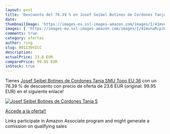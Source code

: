 ```yaml
---
layout: post
title: 'Descuento del 76.39 % en Josef Seibel Botines de Cordones Tanja S'
date: 
thumbnailImage: 'https://images-eu.ssl-images-amazon.com/images/I/41mvnaRcpJL._SL200_.jpg'
images: [ 'https://images-eu.ssl-images-amazon.com/images/I/41mvnaRcpJL._SL200_.jpg' ]
comments: true
category: ofertas
author: ring
slug: B01I30VICC
description:
actualPrice: 23.6 EUR
comparePrice: 99.95 EUR
inStock: true
---
```


Tienes [Josef Seibel Botines de Cordones Tanja SMU Topo EU 36](https://www.amazon.es/dp/B01I30VICC/?tag=tolees-21) con un 76.39 % de descuento con precio de oferta de 23.6 EUR (original: 99.95 EUR) en el siguiente enlace!

[![Josef Seibel Botines de Cordones Tanja S](https://images-eu.ssl-images-amazon.com/images/I/41mvnaRcpJL._SL200_.jpg)](https://www.amazon.es/dp/B01I30VICC/?tag=tolees-21)

[Accede a la oferta!!](https://www.amazon.es/dp/B01I30VICC/?tag=tolees-21)

Links participate in Amazon Associate program and might generate a comission on qualifying sales


